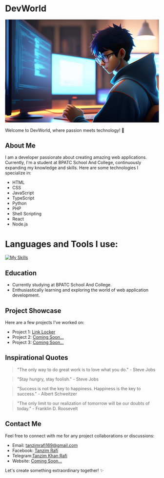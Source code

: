 # DevWorld

![Developer Illustration](rafi.jpg)

Welcome to DevWorld, where passion meets technology! 🚀

## About Me

I am a developer passionate about creating amazing web applications. Currently, I'm a student at BPATC School And College, continuously expanding my knowledge and skills. Here are some technologies I specialize in:

- HTML
- CSS
- JavaScript
- TypeScript
- Python
- PHP
- Shell Scripting
- React
- Node.js

  
# Languages and Tools I use:


[![My Skills](https://skillicons.dev/icons?i=python,html,css,sass,js,php,bootstrap,react,ts,nodejs,bash,vscode,git,github)](https://skillicons.dev)



## Education

- Currently studying at BPATC School And College.
- Enthusiastically learning and exploring the world of web application development.

## Project Showcase

Here are a few projects I've worked on:

- Project 1: [Link Locker](https://github.com/DevRafi169/Locker)
- Project 2: [Coming Soon...](https://github.com/project2)
- Project 3: [Coming Soon...](https://github.com/project3)

## Inspirational Quotes

> "The only way to do great work is to love what you do." - Steve Jobs

> "Stay hungry, stay foolish." - Steve Jobs

> "Success is not the key to happiness. Happiness is the key to success." - Albert Schweitzer

> "The only limit to our realization of tomorrow will be our doubts of today." - Franklin D. Roosevelt

## Contact Me

Feel free to connect with me for any project collaborations or discussions:

- Email: [tanzimrafi169@gmail.com](mailto:tanzimrafi169@gmail.com)
- Facebook: [Tanzim Rafi](https://www.facebook.com/tanzim.rafi.90)
- Telegram:[Tanzim Khan Rafi](https://t.me/TanzimKhanRafi)
- Website: [Coming Soon...](https://www.yourwebsite.com)

Let's create something extraordinary together! ✨

